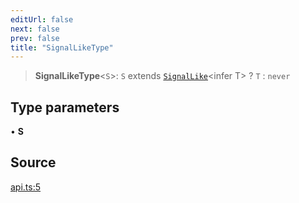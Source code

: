 ```yaml
---
editUrl: false
next: false
prev: false
title: "SignalLikeType"
---
```


> **SignalLikeType**\<`S`\>: `S` extends [`SignalLike`](SignalLike.md)\<infer T\> ? `T` : `never`

## Type parameters

• **S**

## Source

[api.ts:5](https://github.com/nodenogg-in/alpha-p2p/blob/aa60360/packages/statekit/src/api.ts#L5)
